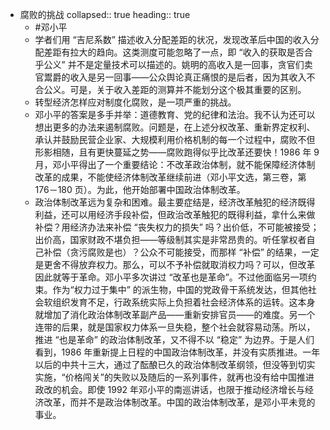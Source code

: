 - 腐败的挑战
  collapsed:: true
  heading:: true
	- #邓小平
	- 学者们用 “吉尼系数” 描述收入分配差距的状况，发现改革后中国的收入分配差距有拉大的趋向。这类测度可能忽略了一点，即 “收入的获取是否合乎公义” 并不是定量技术可以描述的。姚明的高收入是一回事，贪官们卖官鬻爵的收入是另一回事——公众舆论真正痛恨的是后者，因为其收入不合公义。可是，关于收入差距的测算并不能划分这个极其重要的区别。
	- 转型经济怎样应对制度化腐败，是一项严重的挑战。
	- 邓小平的答案是多手并举：道德教育、党的纪律和法治。我不认为还可以想出更多的办法来遏制腐败。问题是，在上述分权改革、重新界定权利、承认并鼓励民营企业家、大规模利用价格机制的每一个过程中，腐败不但形影相随，且有更快蔓延之势——腐败跑得似乎比改革还要快！1986 年 9 月，邓小平得出了一个重要结论：不改革政治体制，就不能保障经济体制改革的成果，不能使经济体制改革继续前进（邓小平文选，第三卷，第 176－180 页）。为此，他开始部署中国政治体制改革。
	- 政治体制改革远为复杂和困难。最主要症结是，经济改革触犯的经济既得利益，还可以用经济手段补偿，但政治改革触犯的既得利益，拿什么来做补偿？用经济办法来补偿 “丧失权力的损失” 吗？出价低，不可能被接受；出价高，国家财政不堪负担——等级制其实是非常昂贵的。听任掌权者自己补偿（贪污腐败是也）？公众不可能接受，而那样 “补偿” 的结果，一定是更舍不得放弃权力。那么，可以不予补偿就取消权力吗？可以，但改革因此就等于革命。邓小平多次讲过 “改革也是革命”。不过他面临另一项约束。作为“权力过于集中” 的派生物，中国的党政骨干系统发达，但其他社会软组织发育不足，行政系统实际上负担着社会经济体系的运转。这本身就增加了消化政治体制改革副产品——重新安排官员——的难度。另一个连带的后果，就是国家权力体系一旦失稳，整个社会就容易动荡。所以，推进 “也是革命” 的政治体制改革，又不得不以 “稳定” 为边界。于是人们看到，1986 年重新提上日程的中国政治体制改革，并没有实质推进。一年以后的中共十三大，通过了酝酿已久的政治体制改革纲领，但没等到切实实施，“价格闯关”的失败以及随后的一系列事件，就再也没有给中国推进政改的机会。即使 1992 年邓小平的南巡讲话，也限于推动经济增长与经济改革，而并不是政治体制改革。中国的政治体制改革，是邓小平未竞的事业。